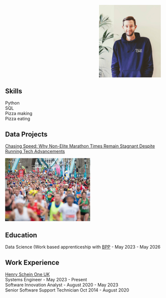 
<p align="right">
  <img src="assets/profile.jpg" alt="Profile Image" width="200" />
</p>

## Skills
Python  
SQL  
Pizza making  
Pizza eating  

## Data Projects  
[Chasing Speed: Why Non-Elite Marathon Times Remain Stagnant Despite Running Tech Advancements](https://github.com/craigobee/ldnmarathonfinishers/blob/main/LondonMarathon.ipynb)
<div style="display: flex; align-items: center; justify-content: space-between;">
  
  <a href="[https://github.com/craigobee/ldnmarathonfinishers](https://github.com/craigobee/ldnmarathonfinishers/blob/main/LondonMarathon.ipynb)" target="_blank">
    <img src="assets/marathon.jpg" alt="London Marathon" width="275">
  </a>
</div>



## Education
Data Science (Work based apprenticeship with [BPP](https://www.bpp.com/) - May 2023 - May 2026


## Work Experience
[Henry Schein One UK](https://www.linkedin.com/company/henry-schein-one-uk/posts/?feedView=all)  
Systems Engineer - May 2023 - Present  
Software Innovation Analyst - August 2020 - May 2023  
Senior Software Support Technician Oct 2014 - August 2020  





